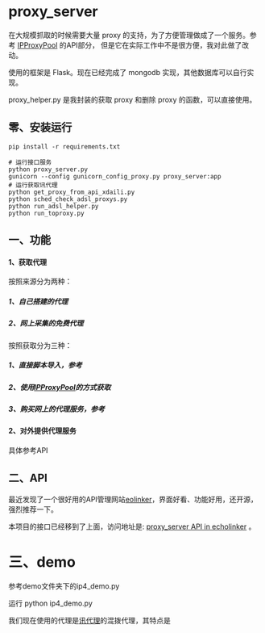 # proxy_server

在大规模抓取的时候需要大量 proxy 的支持，为了方便管理做成了一个服务。参考 [IPProxyPool](https://github.com/qiyeboy/IPProxyPool) 的API部分， 但是它在实际工作中不是很方便，我对此做了改动。

使用的框架是 Flask。现在已经完成了 mongodb 实现，其他数据库可以自行实现。

proxy_helper.py 是我封装的获取 proxy 和删除 proxy 的函数，可以直接使用。

## 零、安装运行

```
pip install -r requirements.txt

# 运行接口服务
python proxy_server.py
gunicorn --config gunicorn_config_proxy.py proxy_server:app
# 运行获取讯代理
python get_proxy_from_api_xdaili.py
python sched_check_adsl_proxys.py
python run_adsl_helper.py
python run_toproxy.py
```

## 一、功能

#### 1、获取代理
按照来源分为两种：
##### 1、自己搭建的代理
##### 2、网上采集的免费代理
按照获取分为三种：
##### 1、直接脚本导入，参考
##### 2、使用[IPProxyPool](https://github.com/qiyeboy/IPProxyPool)的方式获取
##### 3、购买网上的代理服务，参考

#### 2、对外提供代理服务
具体参考API



## 二、API

最近发现了一个很好用的API管理网站[eolinker](https://www.eolinker.com)，界面好看、功能好用，还开源，强烈推荐一下。

本项目的接口已经移到了上面，访问地址是: [proxy_server API in echolinker](https://sp.eolinker.com/lf75YR) 。

# 三、demo

参考demo文件夹下的ip4_demo.py

运行 python ip4_demo.py

我们现在使用的代理是[讯代理](http://www.xdaili.cn/buyproxy)的混拨代理，其特点是
